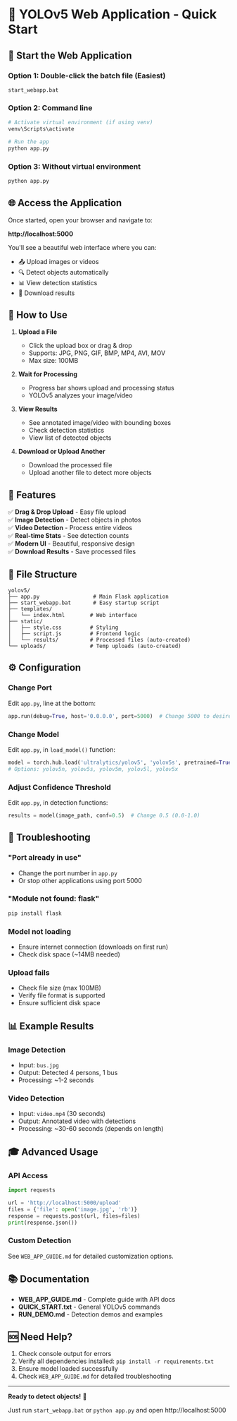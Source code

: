 # 🎯 YOLOv5 Web Application - Quick Start

## 🚀 Start the Web Application

### Option 1: Double-click the batch file (Easiest)
```
start_webapp.bat
```

### Option 2: Command line
```bash
# Activate virtual environment (if using venv)
venv\Scripts\activate

# Run the app
python app.py
```

### Option 3: Without virtual environment
```bash
python app.py
```

## 🌐 Access the Application

Once started, open your browser and navigate to:

**http://localhost:5000**

You'll see a beautiful web interface where you can:
- 📤 Upload images or videos
- 🔍 Detect objects automatically
- 📊 View detection statistics
- 💾 Download results

## 📸 How to Use

1. **Upload a File**
   - Click the upload box or drag & drop
   - Supports: JPG, PNG, GIF, BMP, MP4, AVI, MOV
   - Max size: 100MB

2. **Wait for Processing**
   - Progress bar shows upload and processing status
   - YOLOv5 analyzes your image/video

3. **View Results**
   - See annotated image/video with bounding boxes
   - Check detection statistics
   - View list of detected objects

4. **Download or Upload Another**
   - Download the processed file
   - Upload another file to detect more objects

## 🎨 Features

✅ **Drag & Drop Upload** - Easy file upload  
✅ **Image Detection** - Detect objects in photos  
✅ **Video Detection** - Process entire videos  
✅ **Real-time Stats** - See detection counts  
✅ **Modern UI** - Beautiful, responsive design  
✅ **Download Results** - Save processed files  

## 📁 File Structure

```
yolov5/
├── app.py                 # Main Flask application
├── start_webapp.bat       # Easy startup script
├── templates/
│   └── index.html        # Web interface
├── static/
│   ├── style.css         # Styling
│   ├── script.js         # Frontend logic
│   └── results/          # Processed files (auto-created)
└── uploads/              # Temp uploads (auto-created)
```

## ⚙️ Configuration

### Change Port
Edit `app.py`, line at the bottom:
```python
app.run(debug=True, host='0.0.0.0', port=5000)  # Change 5000 to desired port
```

### Change Model
Edit `app.py`, in `load_model()` function:
```python
model = torch.hub.load('ultralytics/yolov5', 'yolov5s', pretrained=True)
# Options: yolov5n, yolov5s, yolov5m, yolov5l, yolov5x
```

### Adjust Confidence Threshold
Edit `app.py`, in detection functions:
```python
results = model(image_path, conf=0.5)  # Change 0.5 (0.0-1.0)
```

## 🔧 Troubleshooting

### "Port already in use"
- Change the port number in `app.py`
- Or stop other applications using port 5000

### "Module not found: flask"
```bash
pip install flask
```

### Model not loading
- Ensure internet connection (downloads on first run)
- Check disk space (~14MB needed)

### Upload fails
- Check file size (max 100MB)
- Verify file format is supported
- Ensure sufficient disk space

## 📊 Example Results

### Image Detection
- Input: `bus.jpg`
- Output: Detected 4 persons, 1 bus
- Processing: ~1-2 seconds

### Video Detection
- Input: `video.mp4` (30 seconds)
- Output: Annotated video with detections
- Processing: ~30-60 seconds (depends on length)

## 🎓 Advanced Usage

### API Access
```python
import requests

url = 'http://localhost:5000/upload'
files = {'file': open('image.jpg', 'rb')}
response = requests.post(url, files=files)
print(response.json())
```

### Custom Detection
See `WEB_APP_GUIDE.md` for detailed customization options.

## 📚 Documentation

- **WEB_APP_GUIDE.md** - Complete guide with API docs
- **QUICK_START.txt** - General YOLOv5 commands
- **RUN_DEMO.md** - Detection demos and examples

## 🆘 Need Help?

1. Check console output for errors
2. Verify all dependencies installed: `pip install -r requirements.txt`
3. Ensure model loaded successfully
4. Check `WEB_APP_GUIDE.md` for detailed troubleshooting

---

**Ready to detect objects!** 🎉

Just run `start_webapp.bat` or `python app.py` and open http://localhost:5000
